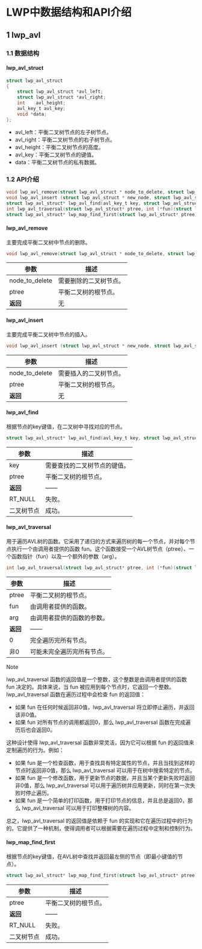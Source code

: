 # LWP中数据结构和API介绍

## 1 lwp_avl

### 1.1 数据结构

#### lwp_avl_struct

```c
struct lwp_avl_struct
{
    struct lwp_avl_struct *avl_left;
    struct lwp_avl_struct *avl_right;
    int    avl_height;
    avl_key_t avl_key;
    void *data;
};
```

- avl_left：平衡二叉树节点的左子树节点。
- avl_right：平衡二叉树节点的右子树节点。
- avl_height：平衡二叉树节点的高度。
- avl_key：平衡二叉树节点的键值。
- data：平衡二叉树节点的私有数据。

### 1.2 API介绍

```c
void lwp_avl_remove(struct lwp_avl_struct * node_to_delete, struct lwp_avl_struct ** ptree);
void lwp_avl_insert (struct lwp_avl_struct * new_node, struct lwp_avl_struct ** ptree);
struct lwp_avl_struct* lwp_avl_find(avl_key_t key, struct lwp_avl_struct* ptree);
int lwp_avl_traversal(struct lwp_avl_struct* ptree, int (*fun)(struct lwp_avl_struct*, void *), void *arg);
struct lwp_avl_struct* lwp_map_find_first(struct lwp_avl_struct* ptree);
```

#### lwp_avl_remove

主要完成平衡二叉树中节点的删除。

```c
void lwp_avl_remove(struct lwp_avl_struct * node_to_delete, struct lwp_avl_struct ** ptree);
```

| **参数**       | **描述**               |
| -------------- | ---------------------- |
| node_to_delete | 需要删除的二叉树节点。 |
| ptree          | 平衡二叉树的根节点。   |
| **返回**       | 无                     |

#### lwp_avl_insert

主要完成平衡二叉树中节点的插入。

```c
void lwp_avl_insert (struct lwp_avl_struct * new_node, struct lwp_avl_struct ** ptree);
```

| **参数**       | **描述**               |
| -------------- | ---------------------- |
| node_to_delete | 需要插入的二叉树节点。 |
| ptree          | 平衡二叉树的根节点。   |
| **返回**       | 无                     |

#### lwp_avl_find

根据节点的key键值，在二叉树中寻找对应的节点。

```c
struct lwp_avl_struct* lwp_avl_find(avl_key_t key, struct lwp_avl_struct* ptree);
```

| **参数**   | **描述**                     |
| ---------- | ---------------------------- |
| key        | 需要查找的二叉树节点的键值。 |
| ptree      | 平衡二叉树的根节点。         |
| **返回**   | ——                           |
| RT_NULL    | 失败。                       |
| 二叉树节点 | 成功。                       |

#### lwp_avl_traversal

用于遍历AVL树的函数。它采用了递归的方式来遍历树的每一个节点，并对每个节点执行一个由调用者提供的函数 fun。这个函数接受一个AVL树节点（ptree）、一个函数指针（fun）以及一个额外的参数（arg）。

```c
int lwp_avl_traversal(struct lwp_avl_struct* ptree, int (*fun)(struct lwp_avl_struct*, void *), void *arg);
```

| **参数** | **描述**                   |
| -------- | -------------------------- |
| ptree    | 平衡二叉树的根节点。       |
| fun      | 由调用者提供的函数。       |
| arg      | 由调用者提供的函数的参数。 |
| **返回** | ——                         |
| 0        | 完全遍历完所有节点。       |
| 非0      | 可能未完全遍历完所有节点。 |

> [!NOTE]
>
> lwp_avl_traversal 函数的返回值是一个整数，这个整数是由调用者提供的函数 fun 决定的。具体来说，当 fun 被应用到每个节点时，它返回一个整数。lwp_avl_traversal 函数在遍历过程中会检查 fun 的返回值：
>
> - 如果 fun 在任何时候返回非0值，lwp_avl_traversal 将立即停止遍历，并返回该非0值。
> - 如果 fun 对所有节点的调用都返回0，那么 lwp_avl_traversal 函数在完成遍历后也会返回0。
>
> 这种设计使得 lwp_avl_traversal 函数非常灵活，因为它可以根据 fun 的返回值来定制遍历的行为。例如：
>
> - 如果 fun 是一个检查函数，用于查找具有特定属性的节点，并且当找到这样的节点时返回非0值，那么 lwp_avl_traversal 可以用于在树中搜索特定的节点。
> - 如果 fun 是一个修改函数，用于更新节点的数据，并且当某个更新失败时返回非0值，那么 lwp_avl_traversal 可以用于遍历树并应用更新，同时在第一次失败时停止遍历。
> - 如果 fun 是一个简单的打印函数，用于打印节点的信息，并且总是返回0，那么 lwp_avl_traversal 可以用于打印整棵树的内容。
>
> 总之，lwp_avl_traversal 的返回值是依赖于 fun 的实现和它在遍历过程中的行为的。它提供了一种机制，使得调用者可以根据需要在遍历过程中定制和控制行为。

#### lwp_map_find_first

根据节点的key键值，在AVL树中查找并返回最左侧的节点（即最小键值的节点）。

```c
struct lwp_avl_struct* lwp_map_find_first(struct lwp_avl_struct* ptree);
```

| **参数**   | **描述**             |
| ---------- | -------------------- |
| ptree      | 平衡二叉树的根节点。 |
| **返回**   | ——                   |
| RT_NULL    | 失败。               |
| 二叉树节点 | 成功。               |

